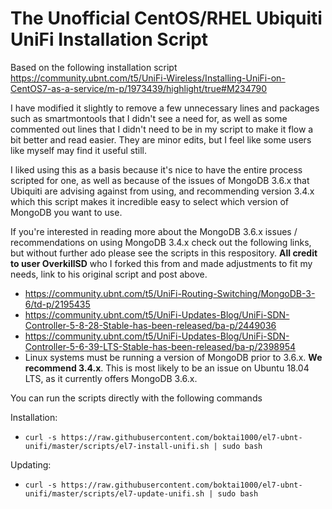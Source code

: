 # The Unofficial CentOS/RHEL Ubiquiti UniFi Installation Script

Based on the following installation script https://community.ubnt.com/t5/UniFi-Wireless/Installing-UniFi-on-CentOS7-as-a-service/m-p/1973439/highlight/true#M234790 

I have modified it slightly to remove a few unnecessary lines and packages such as smartmontools that I didn't see a need for, as well as some commented out lines that I didn't need to be in my script to make it flow a bit better and read easier. They are minor edits, but I feel like some users like myself may find it useful still.

I liked using this as a basis because it's nice to have the entire process scripted for one, as well as because of the issues of MongoDB 3.6.x that Ubiquiti are advising against from using, and recommending version 3.4.x which this script makes it incredible easy to select which version of MongoDB you want to use.

If you're interested in reading more about the MongoDB 3.6.x issues / recommendations on using MongoDB 3.4.x check out the following links, but without further ado please see the scripts in this respository. **All credit to user OverkillSD** who I forked this from and made adjustments to fit my needs, link to his original script and post above.

* https://community.ubnt.com/t5/UniFi-Routing-Switching/MongoDB-3-6/td-p/2195435
* https://community.ubnt.com/t5/UniFi-Updates-Blog/UniFi-SDN-Controller-5-8-28-Stable-has-been-released/ba-p/2449036
* https://community.ubnt.com/t5/UniFi-Updates-Blog/UniFi-SDN-Controller-5-6-39-LTS-Stable-has-been-released/ba-p/2398954
* Linux systems must be running a version of MongoDB prior to 3.6.x. **We recommend 3.4.x**. This is most likely to be an issue on Ubuntu 18.04 LTS, as it currently offers MongoDB 3.6.x.

You can run the scripts directly with the following commands

Installation:
* `curl -s https://raw.githubusercontent.com/boktai1000/el7-ubnt-unifi/master/scripts/el7-install-unifi.sh | sudo bash`

Updating:
* `curl -s https://raw.githubusercontent.com/boktai1000/el7-ubnt-unifi/master/scripts/el7-update-unifi.sh | sudo bash`
